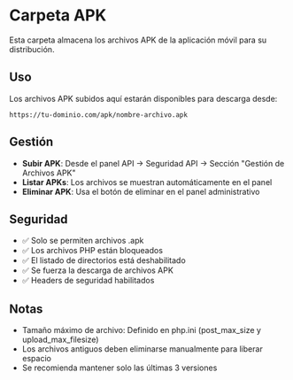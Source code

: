 # Carpeta APK

Esta carpeta almacena los archivos APK de la aplicación móvil para su distribución.

## Uso

Los archivos APK subidos aquí estarán disponibles para descarga desde:
```
https://tu-dominio.com/apk/nombre-archivo.apk
```

## Gestión

- **Subir APK**: Desde el panel API → Seguridad API → Sección "Gestión de Archivos APK"
- **Listar APKs**: Los archivos se muestran automáticamente en el panel
- **Eliminar APK**: Usa el botón de eliminar en el panel administrativo

## Seguridad

- ✅ Solo se permiten archivos .apk
- ✅ Los archivos PHP están bloqueados
- ✅ El listado de directorios está deshabilitado
- ✅ Se fuerza la descarga de archivos APK
- ✅ Headers de seguridad habilitados

## Notas

- Tamaño máximo de archivo: Definido en php.ini (post_max_size y upload_max_filesize)
- Los archivos antiguos deben eliminarse manualmente para liberar espacio
- Se recomienda mantener solo las últimas 3 versiones

